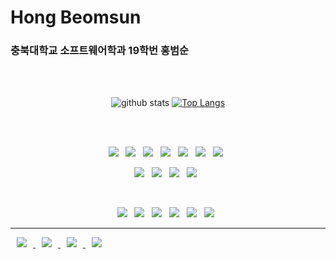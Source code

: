 

# Hong Beomsun

### 충북대학교 소프트웨어학과 19학번 홍범순

<div align=center>
</br>
</br>

  ![github stats](https://github-readme-stats.vercel.app/api?username=beomsun0829&show_icons=true&theme=github_dark )
  [![Top Langs](https://github-readme-stats.vercel.app/api/top-langs/?username=beomsun0829&layout=compact&theme=dracula)](https://github.com/metleeha)

  
</br>
</br>

<p align="center">
<img src="https://img.shields.io/badge/-Javascript-f7df1e?style=for-the-badge&logo=javascript&logoColor=black"/></a> &nbsp
<img src="https://img.shields.io/badge/Python-3776AB?style=for-the-badge&logo=Python&logoColor=2B2728"/></a> &nbsp 
<img src="https://img.shields.io/badge/C++-00599C?style=for-the-badge&logo=c%2B%2B&logoColor=white"/></a> &nbsp 
<img src="https://img.shields.io/badge/JavaScript-blue?style=for-the-badge&logo=JavaScript&logoColor=white"/></a> &nbsp
<img src="https://img.shields.io/badge/HTML5-E34F26?style=for-the-badge&logo=HTML5&logoColor=white"/></a> &nbsp
<img src="https://img.shields.io/badge/CSS3-1572B6?style=for-the-badge&logo=CSS3&logoColor=white"/></a> &nbsp
<img src="https://img.shields.io/badge/Arduino-00979D?style=for-the-badge&logo=Arduino&logoColor=white"/></a> &nbsp 
</p>

<p align="center">
<img src="https://img.shields.io/badge/TensorFlow-47A248?style=for-the-badge&logo=TensorFlow&logoColor=white"/></a> &nbsp 
<img src="https://img.shields.io/badge/Google Cloud Computing-232F3E?style=for-the-badge&logo=GoogleCloud&logoColor=white"/></a> &nbsp 
<img src="https://img.shields.io/badge/OpenAI-412991?style=for-the-badge&logo=OpenAI&logoColor=white"/></a> &nbsp 
<img src="https://img.shields.io/badge/OpenCV-5C3EE8?style=for-the-badge&logo=OpenCV&logoColor=white"/></a> &nbsp 
</p>



</br>
<p align="center">
<img src="https://img.shields.io/badge/Windows-0078D6?style=for-the-badge&logo=Windows&logoColor=white"/></a> &nbsp 
<img src="https://img.shields.io/badge/Linux-FCC624?style=for-the-badge&logo=Linux&logoColor=black"/></a> &nbsp 
<img src="https://img.shields.io/badge/Visual Studio Code-007ACC?style=for-the-badge&logo=VisualStudiocode&logoColor=white"/></a> &nbsp 
<img src="https://img.shields.io/badge/Google Colab-232F3E?style=for-the-badge&logo=GoogleColab&logoColor=white"/></a> &nbsp 
<img src="https://img.shields.io/badge/Visual Studio-5C2D91?style=for-the-badge&logo=VisualStudio&logoColor=white"/></a> &nbsp 
<img src="https://img.shields.io/badge/Jupyter-F37626?style=for-the-badge&logo=Jupyter&logoColor=white"/></a> &nbsp  

</p>
  
</div>


<hr>




<a href="mailto:ghsqjatns@gmail.com"> <img src="https://img.shields.io/badge/ghsqjatns@gmail.com-d14836?style=for-the-badge&logo=Gmail&logoColor=white&link=mailto:ghsqjatns@gmail.com" style="height : auto; margin-left : 10px; margin-right : 10px;"/>
</a>
<a href="https://beomsun0829.tistory.com/"> <img src="http://img.shields.io/badge/-Tech%20Blog-655ced?style=for-the-badge&logo=github&logoColor=white&link=https://beomsun0829.tistory.com/" style="height : auto; margin-left : 10px; margin-right : 10px;"/>
</a>
<a href="https://instagram.com/beomsun_kun"> <img src="http://img.shields.io/badge/-Instagram-E4405F?style=for-the-badge&logo=instagram&logoColor=white&link=https://instagram.com/beomsun_kun/" style="height : auto; margin-left : 10px; margin-right : 10px;"/>
</a>
<a href="https://www.facebook.com/beomsun0829"> <img src="http://img.shields.io/badge/-facebook-1877F2?style=for-the-badge&logo=facebook&logoColor=white&link=https://www.facebook.com/beomsun0829" style="height : auto; margin-left : 10px; margin-right : 10px;"/>
</a>










<!--
**beomsun0829/beomsun0829** is a ✨ _special_ ✨ repository because its `README.md` (this file) appears on your GitHub profile.

Here are some ideas to get you started:

- 🔭 I’m currently working on ...
- 🌱 I’m currently learning ...
- 👯 I’m looking to collaborate on ...
- 🤔 I’m looking for help with ...
- 💬 Ask me about ...
- 📫 How to reach me: ...
- 😄 Pronouns: ...
- ⚡ Fun fact: ...
-->
